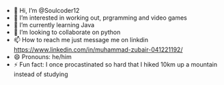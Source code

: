 - 👋 Hi, I’m @Soulcoder12
- 👀 I’m interested in working out, prgramming and video games
- 🌱 I’m currently learning Java
- 💞️ I’m looking to collaborate on python
- 📫 How to reach me just message me on linkdin https://www.linkedin.com/in/muhammad-zubair-041221192/
- 😄 Pronouns: he/him
- ⚡ Fun fact: I once procastinated so hard that I hiked 10km up a mountain instead of studying 

<!---
Soulcoder12/Soulcoder12 is a ✨ special ✨ repository because its `README.md` (this file) appears on your GitHub profile.
You can click the Preview link to take a look at your changes.
--->
